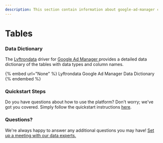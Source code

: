 ```yaml
---
description: This section contain information about google-ad-manager connector tables information
---
```


# Tables

### Data Dictionary

The [Lyftrondata](https://www.lyftrondata.com/) driver for [Google Ad Manager](None/)[ ](https://www.lyftrondata.com/integration/google-ad-manager/)provides a detailed data dictionary of the tables with data types and column names.

{% embed url="None" %}
Lyftrondata Google Ad Manager Data Dictionary
{% endembed %}

### Quickstart Steps

Do you have questions about how to use the platform? Don't worry; we've got you covered. Simply follow the quickstart instructions [here](../README.md).

### Questions? <a href="#questions" id="questions"></a>

We're always happy to answer any additional questions you may have! [Set up a meeting with our data experts.](https://www.lyftrondata.com/book-a-meeting/)

